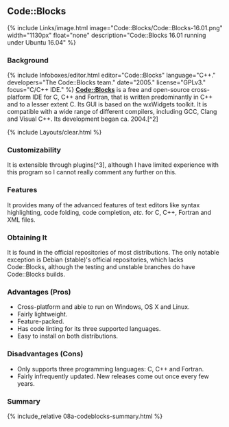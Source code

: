 ## Code::Blocks
{% include Links/image.html image="Code::Blocks/Code::Blocks-16.01.png" width="1130px" float="none" description="Code::Blocks 16.01 running under Ubuntu 16.04" %}

### Background
{% include Infoboxes/editor.html editor="Code::Blocks" language="C++." developers="The Code::Blocks team." date="2005." license="GPLv3." focus="C/C++ IDE." %}
[**Code::Blocks**](http://www.codeblocks.org/) is a free and open-source cross-platform IDE for C, C++ and Fortran, that is written predominantly in C++ and to a lesser extent C. Its GUI is based on the wxWidgets toolkit. It is compatible with a wide range of different compilers, including GCC, Clang and Visual C++. Its development began ca. 2004.[^2]

{% include Layouts/clear.html %}<br/>

### Customizability
It is extensible through plugins[^3], although I have limited experience with this program so I cannot really comment any further on this.

### Features
It provides many of the advanced features of text editors like syntax highlighting, code folding, code completion, *etc.* for C, C++, Fortran and XML files.

### Obtaining It
It is found in the official repositories of most distributions. The only notable exception is Debian (stable)'s official repositories, which lacks Code::Blocks, although the testing and unstable branches do have Code::Blocks builds.

### Advantages (Pros)
* Cross-platform and able to run on Windows, OS X and Linux.
* Fairly lightweight.
* Feature-packed.
* Has code linting for its three supported languages.
* Easy to install on both distributions.

### Disadvantages (Cons)
* Only supports three programming languages: C, C++ and Fortran.
* Fairly infrequently updated. New releases come out once every few years.

### Summary
{% include_relative 08a-codeblocks-summary.html %}

